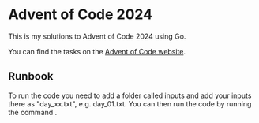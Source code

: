 # Advent of Code 2024

This is my solutions to Advent of Code 2024 using Go.

You can find the tasks on the [Advent of Code website](https://adventofcode.com).

## Runbook

To run the code you need to add a folder called inputs and add your inputs there as "day_xx.txt", e.g. day_01.txt.
You can then run the code by running the command <To be added later>.
